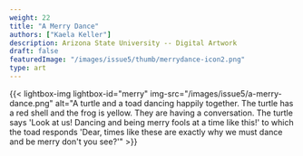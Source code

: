 ```yaml
---
weight: 22
title: "A Merry Dance"
authors: ["Kaela Keller"]
description: Arizona State University -- Digital Artwork
draft: false
featuredImage: "/images/issue5/thumb/merrydance-icon2.png"
type: art
---
```


{{< lightbox-img lightbox-id="merry" img-src="/images/issue5/a-merry-dance.png" alt="A turtle and a toad dancing happily together. The turtle has a red shell and the frog is yellow. They are having a conversation. The turtle says 'Look at us! Dancing and being merry fools at a time like this!' to which the toad responds 'Dear, times like these are exactly why we must dance and be merry don't you see?'" >}}